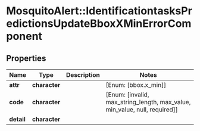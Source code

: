 # MosquitoAlert::IdentificationtasksPredictionsUpdateBboxXMinErrorComponent


## Properties
Name | Type | Description | Notes
------------ | ------------- | ------------- | -------------
**attr** | **character** |  | [Enum: [bbox.x_min]] 
**code** | **character** |  | [Enum: [invalid, max_string_length, max_value, min_value, null, required]] 
**detail** | **character** |  | 


